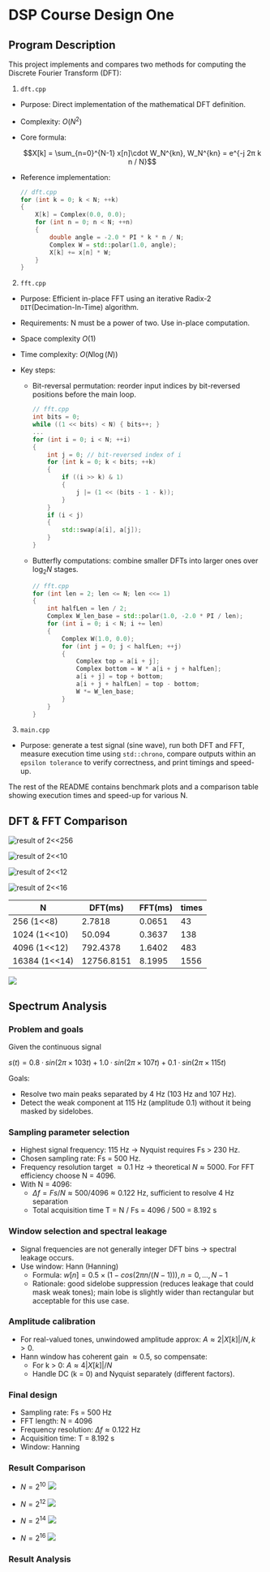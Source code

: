 # DSP Course Design One

## Program Description

This project implements and compares two methods for computing the Discrete Fourier Transform (DFT):

1. `dft.cpp`  
- Purpose: Direct implementation of the mathematical DFT definition.
- Complexity: $O(N^2)$
- Core formula:
  
  $$X[k] = \sum_{n=0}^{N-1} x[n]\cdot W_N^{kn}, W_N^{kn} = e^{-j 2π k n / N}$$

- Reference implementation:
    ```cpp
    // dft.cpp
    for (int k = 0; k < N; ++k)
    {
        X[k] = Complex(0.0, 0.0);
        for (int n = 0; n < N; ++n)
        {
            double angle = -2.0 * PI * k * n / N;
            Complex W = std::polar(1.0, angle);
            X[k] += x[n] * W;
        }
    }
    ```

2. `fft.cpp`
- Purpose: Efficient in-place FFT using an iterative Radix-2 `DIT`(Decimation-In-Time) algorithm.
- Requirements: N must be a power of two. Use in-place computation. 
- Space complexity $O(1)$
- Time complexity: $O(N \log(N))$
- Key steps:
  
  - Bit-reversal permutation: reorder input indices by bit-reversed positions before the main loop.
  
    ```cpp
    // fft.cpp
    int bits = 0;
    while ((1 << bits) < N) { bits++; }
    ...
    for (int i = 0; i < N; ++i)
    {
        int j = 0; // bit-reversed index of i
        for (int k = 0; k < bits; ++k)
        {
            if ((i >> k) & 1)
            {
                j |= (1 << (bits - 1 - k));
            }
        }
        if (i < j)
        {
            std::swap(a[i], a[j]);
        }
    }
    ```

  - Butterfly computations: combine smaller DFTs into larger ones over $\log_2 N$ stages. 

    ```cpp
    // fft.cpp
    for (int len = 2; len <= N; len <<= 1)
    {
        int halfLen = len / 2;
        Complex W_len_base = std::polar(1.0, -2.0 * PI / len);
        for (int i = 0; i < N; i += len)
        {
            Complex W(1.0, 0.0);
            for (int j = 0; j < halfLen; ++j)
            {
                Complex top = a[i + j];
                Complex bottom = W * a[i + j + halfLen];
                a[i + j] = top + bottom;
                a[i + j + halfLen] = top - bottom;
                W *= W_len_base;
            }
        }
    }
    ```

3. `main.cpp`
- Purpose: generate a test signal (sine wave), run both DFT and FFT, measure execution time using `std::chrono`, compare outputs within an `epsilon tolerance` to verify correctness, and print timings and speed-up.

The rest of the README contains benchmark plots and a comparison table showing execution times and speed-up for various N.

## DFT & FFT Comparison

![result of 2<<256](./pic/256.png)

![result of 2<<10](./pic/1024.png)

![result of 2<<12](./pic/4096.png)

![result of 2<<16](./pic/16384.png)

| N             | DFT(ms)    | FFT(ms) | times |
| ------------- | ---------- | ------- | ----- |
| 256 (1<<8)    | 2.7818     | 0.0651  | 43    |
| 1024 (1<<10)  | 50.094     | 0.3637  | 138   |
| 4096 (1<<12)  | 792.4378   | 1.6402  | 483   |
| 16384 (1<<14) | 12756.8151 | 8.1995  | 1556  |

![](./pic/table.png)

## Spectrum Analysis

### Problem and goals
Given the continuous signal

$s(t) = 0.8·sin(2π\times103t) + 1.0·sin(2π\times107t) + 0.1·sin(2π\times115t)$

Goals:
- Resolve two main peaks separated by 4 Hz (103 Hz and 107 Hz).
- Detect the weak component at 115 Hz (amplitude 0.1) without it being masked by sidelobes.

### Sampling parameter selection
- Highest signal frequency: 115 Hz → Nyquist requires Fs > 230 Hz.
- Chosen sampling rate: Fs = 500 Hz.
- Frequency resolution target $\approx 0.1$ Hz $\rightarrow$ theoretical $N\approx5000$. For FFT efficiency choose N = 4096.
- With N = 4096:
  - $\Delta f = Fs / N \approx 500 / 4096 \approx 0.122$ Hz, sufficient to resolve 4 Hz separation
  - Total acquisition time T = N / Fs = 4096 / 500 = 8.192 s

### Window selection and spectral leakage
- Signal frequencies are not generally integer DFT bins $\rightarrow$ spectral leakage occurs.
- Use window: Hann (Hanning)
  - Formula: $w[n] = 0.5\times(1 − cos(2π n / (N − 1))), n = 0, ..., N−1$
  - Rationale: good sidelobe suppression (reduces leakage that could mask weak tones); main lobe is slightly wider than rectangular but acceptable for this use case.

### Amplitude calibration
- For real-valued tones, unwindowed amplitude approx: $A \approx 2|X[k]|/N, k>0$.
- Hann window has coherent gain $\approx0.5$, so compensate:
  - For k > 0: $A \approx 4|X[k]|/N$
  - Handle DC (k = 0) and Nyquist separately (different factors).

### Final design
- Sampling rate: Fs = 500 Hz  
- FFT length: N = 4096 
- Frequency resolution: $\Delta f \approx 0.122$ Hz  
- Acquisition time: T = 8.192 s  
- Window: Hanning

### Result Comparison
 -  $N=2^{10}$
    ![](./pic/N10.png)

 -  $N=2^{12}$
    ![](./pic/N12.png)  

 -  $N=2^{14}$
    ![](./pic/N14.png)

 -  $N=2^{16}$
    ![](./pic/N16.png)

### Result Analysis
